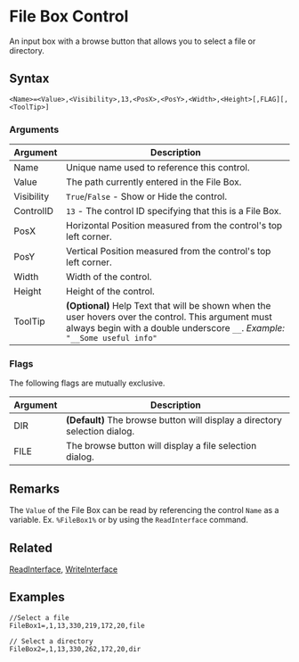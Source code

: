 # File Box Control

An input box with a browse button that allows you to select a file or directory.

## Syntax

```pebakery
<Name>=<Value>,<Visibility>,13,<PosX>,<PosY>,<Width>,<Height>[,FLAG][,<ToolTip>]
```

### Arguments

| Argument | Description |
| --- | --- |
| Name | Unique name used to reference this control. |
| Value | The path currently entered in the File Box. |
| Visibility | `True`/`False` - Show or Hide the control. |
| ControlID | `13` - The control ID specifying that this is a File Box. |
| PosX | Horizontal Position measured from the control's top left corner. |
| PosY | Vertical Position measured from the control's top left corner. |
| Width | Width of the control. |
| Height | Height of the control. |
| ToolTip | **(Optional)** Help Text that will be shown when the user hovers over the control. This argument must always begin with a double underscore `__`. *Example:* `"__Some useful info"` |

### Flags

The following flags are mutually exclusive.

| Argument | Description |
| --- | --- |
| DIR | **(Default)** The browse button will display a directory selection dialog. |
| FILE | The browse button will display a file selection dialog. |

## Remarks

The `Value` of the File Box can be read by referencing the control `Name` as a variable. Ex. `%FileBox1%` or by using the `ReadInterface` command.

## Related

[ReadInterface](/Commands/Interface/ReadInterface.md), [WriteInterface](/Commands/Interface/WriteInterface.md)

## Examples

```pebakery
//Select a file
FileBox1=,1,13,330,219,172,20,file

// Select a directory
FileBox2=,1,13,330,262,172,20,dir
```